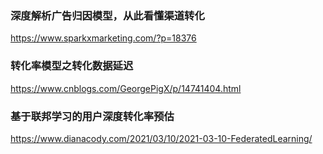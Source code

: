 ### 深度解析广告归因模型，从此看懂渠道转化
https://www.sparkxmarketing.com/?p=18376

### 转化率模型之转化数据延迟
https://www.cnblogs.com/GeorgePigX/p/14741404.html

### 基于联邦学习的用户深度转化率预估
https://www.dianacody.com/2021/03/10/2021-03-10-FederatedLearning/
